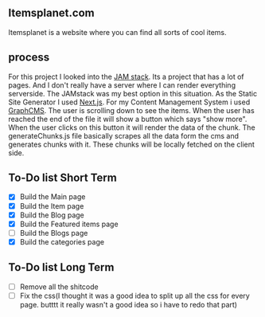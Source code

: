 ## Itemsplanet.com

Itemsplanet is a website where you can find all sorts of cool items.

## process
For this project I looked into the [JAM stack](https://jamstack.org/). Its a project that has a lot of pages. And I don't really have a server where I can render everything serverside. The JAMstack was my best option in this situation. As the Static Site Generator I used [Next.js](https://nextjs.org/). For my Content Management System i used [GraphCMS](https://graphcms.com/). The user is scrolling down to see the items. When the user has reached the end of the file it will show a button which says "show more". When the user clicks on this button it will render the data of the chunk. The generateChunks.js file basically scrapes all the data form the cms and generates chunks with it. These chunks will be locally fetched on the client side.

## To-Do list Short Term
- [X] Build the Main page
- [X] Build the Item page
- [X] Build the Blog page
- [X] Build the Featured items page
- [ ] Build the Blogs page
- [X] Build the categories page

## To-Do list Long Term
- [ ] Remove all the shitcode
- [ ] Fix the css(I thought it was a good idea to split up all the css for every page. butttt it really wasn't a good idea so i have to redo that part)
